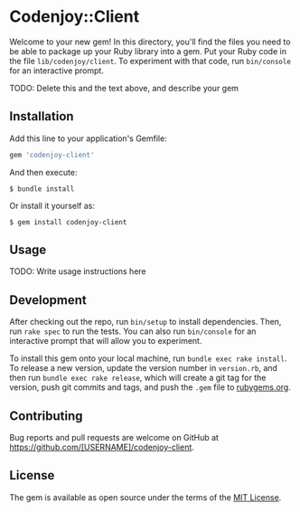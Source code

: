 # Codenjoy::Client

Welcome to your new gem! In this directory, you'll find the files you need to be able to package up your Ruby library into a gem. Put your Ruby code in the file `lib/codenjoy/client`. To experiment with that code, run `bin/console` for an interactive prompt.

TODO: Delete this and the text above, and describe your gem

## Installation

Add this line to your application's Gemfile:

```ruby
gem 'codenjoy-client'
```

And then execute:

    $ bundle install

Or install it yourself as:

    $ gem install codenjoy-client

## Usage

TODO: Write usage instructions here

## Development

After checking out the repo, run `bin/setup` to install dependencies. Then, run `rake spec` to run the tests. You can also run `bin/console` for an interactive prompt that will allow you to experiment.

To install this gem onto your local machine, run `bundle exec rake install`. To release a new version, update the version number in `version.rb`, and then run `bundle exec rake release`, which will create a git tag for the version, push git commits and tags, and push the `.gem` file to [rubygems.org](https://rubygems.org).

## Contributing

Bug reports and pull requests are welcome on GitHub at https://github.com/[USERNAME]/codenjoy-client.


## License

The gem is available as open source under the terms of the [MIT License](https://opensource.org/licenses/MIT).
